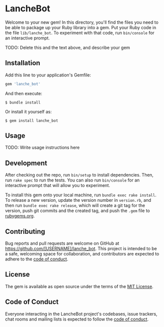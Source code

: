 # LancheBot

Welcome to your new gem! In this directory, you'll find the files you need to be able to package up your Ruby library into a gem. Put your Ruby code in the file `lib/lanche_bot`. To experiment with that code, run `bin/console` for an interactive prompt.

TODO: Delete this and the text above, and describe your gem

## Installation

Add this line to your application's Gemfile:

```ruby
gem 'lanche_bot'
```

And then execute:

    $ bundle install

Or install it yourself as:

    $ gem install lanche_bot

## Usage

TODO: Write usage instructions here

## Development

After checking out the repo, run `bin/setup` to install dependencies. Then, run `rake spec` to run the tests. You can also run `bin/console` for an interactive prompt that will allow you to experiment.

To install this gem onto your local machine, run `bundle exec rake install`. To release a new version, update the version number in `version.rb`, and then run `bundle exec rake release`, which will create a git tag for the version, push git commits and the created tag, and push the `.gem` file to [rubygems.org](https://rubygems.org).

## Contributing

Bug reports and pull requests are welcome on GitHub at https://github.com/[USERNAME]/lanche_bot. This project is intended to be a safe, welcoming space for collaboration, and contributors are expected to adhere to the [code of conduct](https://github.com/[USERNAME]/lanche_bot/blob/master/CODE_OF_CONDUCT.md).

## License

The gem is available as open source under the terms of the [MIT License](https://opensource.org/licenses/MIT).

## Code of Conduct

Everyone interacting in the LancheBot project's codebases, issue trackers, chat rooms and mailing lists is expected to follow the [code of conduct](https://github.com/[USERNAME]/lanche_bot/blob/master/CODE_OF_CONDUCT.md).
